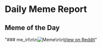 # Daily Meme Report

## Meme of the Day
"### me_irl\n\n![Meme](https://i.redd.it/a4xou2u4nprf1.png)\n\n[View on Reddit](https://redd.it/1nrvfko)"
